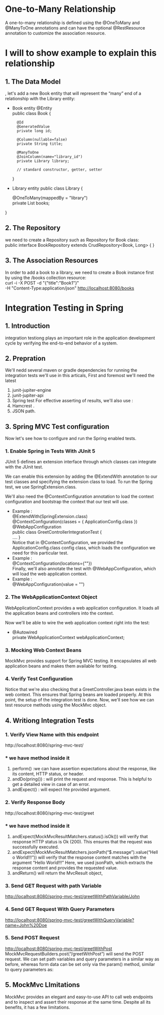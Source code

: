 # One-to-Many Relationship
A one-to-many relationship is defined using the @OneToMany and @ManyToOne annotations and can have the optional @RestResource annotation to customize the association resource.
# I will to show example to explain this relationship
## 1. The Data Model   
, let's add a new Book entity that will represent the “many” end of a relationship with the Library entity:  
* Book entity
    @Entity  
    public class Book {  

        @Id  
        @GeneratedValue  
        private long id;  
        
        @Column(nullable=false)  
        private String title;  
        
        @ManyToOne  
        @JoinColumn(name="library_id")  
        private Library library;  
        
        // standard constructor, getter, setter    
    }  
* Library entity 
public class Library {  

    @OneToMany(mappedBy = "library")  
    private List<Book> books;  

}  

## 2. The Repository   
we need to create a Repository such as Repository for Book class:  
public interface BookRepository extends CrudRepository<Book, Long> { }
## 3. The Association Resources   
In order to add a book to a library, we need to create a Book instance first by using the /books collection resource:  
curl -i -X POST -d "{\"title\":\"Book1\"}"  
  -H "Content-Type:application/json" <http://localhost:8080/books>

# Integration Testing in Spring
## 1. Introduction 
integration testiong plays an important role in the application development cycle by verifying the end-to-end behavior of a system. 
## 2. Prepration
We'll nedd several maven or gradle dependencies for running the integration tests we'll use in this articals, First and foremost we'll need the latest 
1. junit-jupiter-engine
2. junit-jupiter-api
3. Spring test 
For effective asserting of results, we'll also use : 
1. Hamcrest .  
2. JSON path.  
## 3. Spring MVC Test configuration 
Now let's see how to configure and run the Spring enabled tests.

### 1. Enable Spring in Tests With JUnit 5
JUnit 5 defines an extension interface through which classes can integrate with the JUnit test.

We can enable this extension by adding the @ExtendWith annotation to our test classes and specifying the extension class to load. To run the Spring test, we use SpringExtension.class.

We'll also need the @ContextConfiguration annotation to load the context configuration and bootstrap the context that our test will use.  
* Example :   
@ExtendWith(SpringExtension.class)  
@ContextConfiguration(classes = { ApplicationConfig.class })   
@WebAppConfiguration  
public class GreetControllerIntegrationTest {  
    ....
}    
Notice that in @ContextConfiguration, we provided the ApplicationConfig.class config class, which loads the configuration we need for this particular test.  
* Example :   
@ContextConfiguration(locations={""})  
Finally, we'll also annotate the test with @WebAppConfiguration, which will load the web application context.  
* Example :  
@WebAppConfiguration(value = "")

### 2. The WebApplicationContext Object
WebApplicationContext provides a web application configuration. It loads all the application beans and controllers into the context.  

Now we'll be able to wire the web application context right into the test:  

* @Autowired  
private WebApplicationContext webApplicationContext;  
### 3. Mocking Web Context Beans 
MockMvc provides support for Spring MVC testing. It encapsulates all web application beans and makes them available for testing.  
### 4. Verify Test Configuration   
Notice that we're also checking that a GreetController.java bean exists in the web context. This ensures that Spring beans are loaded properly. At this point, the setup of the integration test is done. Now, we'll see how we can test resource methods using the MockMvc object.  
## 4. Writiong Integration Tests
### 1. Verify View Name with this endpoint 
http://localhost:8080/spring-mvc-test/
### * we have method inside it  

1. perform() :we can have assertion expectations about the response, like its content, HTTP status, or header.
2. andDo(pring()) : will print the request and response. This is helpful to get a detailed view in case of an error.
3. andExpect() : will expect hte provided argument.
### 2. Verify Response Body
http://localhost:8080/spring-mvc-test/greet

### * we have method inside it  

1. andExpect(MockMvcResultMatchers.status().isOk()) will verify that response HTTP status is Ok (200). This ensures that the request was successfully executed.
2. andExpect(MockMvcResultMatchers.jsonPath(“$.message”).value(“Hello World!!!”)) will verify that the response content matches with the argument “Hello World!!!” Here, we used jsonPath, which extracts the response content and provides the requested value.
3. andReturn() will return the MvcResult object,

### 3. Send GET Request with path Variable
<http://localhost:8080/spring-mvc-test/greetWithPathVariable/John>

### 4. Send GET Request With Query Parameters
<http://localhost:8080/spring-mvc-test/greetWithQueryVariable?name=John%20Doe>
### 5. Send POST Request
<http://localhost:8080/spring-mvc-test/greetWithPost>
MockMvcRequestBuilders.post(“/greetWithPost”) will send the POST request. We can set path variables and query parameters in a similar way as before, whereas form data can be set only via the param() method, similar to query parameters as:
## 5. MockMvc LImitations
MockMvc provides an elegant and easy-to-use API to call web endpoints and to inspect and assert their response at the same time. Despite all its benefits, it has a few limitations.
